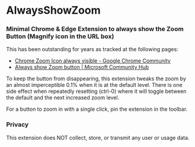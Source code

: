 # AlwaysShowZoom
### Minimal Chrome &amp; Edge Extension to always show the Zoom Button (Magnify icon in the URL box)

This has been outstanding for years as tracked at the following pages:
- [Chrome Zoom Icon always visible - Google Chrome Community](https://techcommunity.microsoft.com/discussions/edgeinsiderdiscussions/always-show-zoom-button/2013389/replies/2013432)
- [Always show Zoom button | Microsoft Community Hub](https://support.google.com/chrome/thread/48061536/chrome-zoom-icon-always-visible?hl=en)

To keep the button from disappearing, this extension tweaks the zoom by an almost imperceptible 0.1% when it is at the default level. There is one side effect when repeatedly resetting (ctrl-0) where it will toggle between the default and the next increased zoom level.

For a button to zoom in with a single click, pin the extension in the toolbar.

### Privacy
This extension does NOT collect, store, or transmit any user or usage data.
